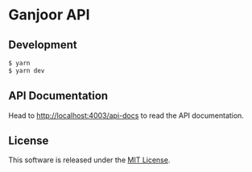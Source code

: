 # Ganjoor API

## Development

``` bash
$ yarn
$ yarn dev
```

## API Documentation

Head to [http://localhost:4003/api-docs](http://localhost:4003/api-docs) to read the API documentation.

## License

This software is released under the [MIT License](LICENSE).

